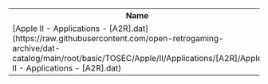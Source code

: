<table>
<tr><th>Name</th><th>Size</th></tr>
<tr><td>[Apple II - Applications - [A2R].dat](https://raw.githubusercontent.com/open-retrogaming-archive/dat-catalog/main/root/basic/TOSEC/Apple/II/Applications/[A2R]/Apple II - Applications - [A2R].dat)</td><td>76594</td></tr>
</table>
